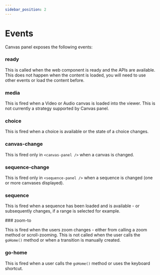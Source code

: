 ```yaml
---
sidebar_position: 2
---
```


# Events


Canvas panel exposes the following events:

### ready

This is called when the web component is ready and the APIs are available. This does not happen when the content is loaded, you will need to use other events or load the content before.

### media

This is fired when a Video or Audio canvas is loaded into the viewer. This is not currently a strategy supported by Canvas panel.

### choice

This is fired when a choice is available or the state of a choice changes.

### canvas-change

This is fired only in `<canvas-panel />` when a canvas is changed.

### sequence-change
This is fired only in `<sequence-panel />` when a sequence is changed (one or more canvases displayed).

### sequence

This is fired when a sequence has been loaded and is available - or subsequently changes, if a range is selected for example.

### zoom-to

This is fired when the users zoom changes - either from calling a zoom method or scroll-zooming. This is not called when the user
calls the `goHome()` method or when a transition is manually created.

### go-home

This is fired when a user calls the `goHome()` method or uses the keyboard shortcut.
